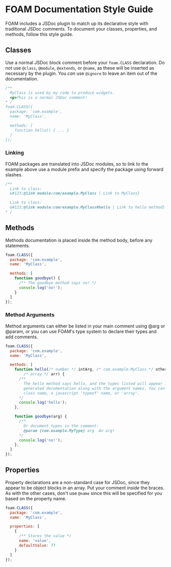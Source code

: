 # FOAM Documentation Style Guide

FOAM includes a JSDoc plugin to match up its declarative style with traditional
JSDoc comments. To document your classes, properties, and methods, follow this
style guide.

## Classes

Use a normal JSDoc block comment before your `foam.CLASS` declaration. Do not use
`@class`, `@module`, `@extends`, or `@name`, as these will be inserted as necessary
by the plugin. You _can_ use `@ignore` to leave an item out of the documentation.

```javascript
/**
  MyClass is used by my code to produce widgets.
  <p>This is a normal JSDoc comment!
* /
foam.CLASS({
  package: 'com.example',
  name: 'MyClass',

  methods: [
    function hello() { ... }
  ]
});

```

### Linking

FOAM packages are translated into JSDoc modules, so to link to the example above
use a module prefix and specify the package using forward slashes.

```javascript
/**
  Link to class:
  &#123;@link module:com/example.MyClass | Link to MyClass}

  Link to class:
  &#123;@link module:com/example.MyClass#hello | Link to hello method}
* /
```

## Methods

Methods documentation is placed inside the method body, before any statements.

```javascript
foam.CLASS({
  package: 'com.example',
  name: 'MyClass',

  methods: [
    function goodbye() {
      /** The goodbye method says no! */
      console.log('no!');
    }
  ]
});
```

### Method Arguments

Method arguments can either be listed in your main comment using @arg or @param,
or you can use FOAM's type system to declare their types and add comments.

```javascript
foam.CLASS({
  package: 'com.example',
  name: 'MyClass',

  methods: [
    function hello(/* number */ intArg, /* com.example.MyClass */ other,
        /* array */ arr) {
      /**
        The hello method says hello, and the types listed will appear in the
        generated documentation along with the argument names. You can use a
        class name, a javascript 'typeof' name, or 'array'.
      */
      console.log('hello');
    },

    function goodbye(arg) {
      /**
        Or document types in the comment:
        @param {com.example.MyType} arg  An arg!
      */
      console.log('no!');
    },
  ]
});
```

## Properties

Property declarations are a non-standard case for JSDoc, since they appear to be object
blocks in an array. Put your comment *inside* the braces. As with the other cases,
don't use `@name` since this will be specified for you based on the property name.

```javascript
foam.CLASS({
  package: 'com.example',
  name: 'MyClass',

  properties: [
    {
      /** Stores the value */
      name: 'value',
      defaultValue: 77
    }
  ]
});
```




